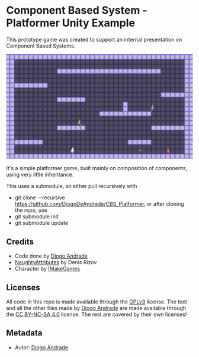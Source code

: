 # Component Based System - Platformer Unity Example

This prototype game was created to support an internal presentation on Component Based Systems.

![Image](https://github.com/DiogoDeAndrade/CBS_Platformer/raw/master/Screenshots/screen01.png)

It's a simple platformer game, built mainly on composition of components, using very little inheritance.

This uses a submodule, so either pull recursively with 
- git clone --recursive https://github.com/DiogoDeAndrade/CBS_Platformer, 
or after cloning the repo, use 
- git submodule init
- git submodule update

## Credits

* Code done by [Diogo Andrade]
* [NaughtyAttributes] by Denis Rizov 
* Character by [IMakeGames]

## Licenses

All code in this repo is made available through the [GPLv3] license.
The text and all the other files made by [Diogo Andrade] are made available through the [CC BY-NC-SA 4.0] license.
The rest are covered by their own licenses!

## Metadata

* Autor: [Diogo Andrade][]

[Diogo Andrade]:https://github.com/DiogoDeAndrade
[GPLv3]:https://www.gnu.org/licenses/gpl-3.0.en.html
[CC-BY-SA 3.0.]:http://creativecommons.org/licenses/by-sa/3.0/
[CC BY-NC-SA 4.0]:https://creativecommons.org/licenses/by-nc-sa/4.0/
[NaughtyAttributes]:https://github.com/dbrizov/NaughtyAttributes
[IMakeGames]:https://opengameart.org/users/imakegames
